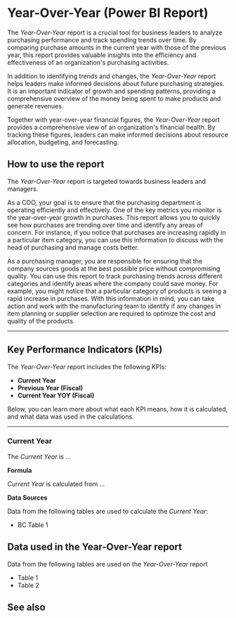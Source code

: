 # Year-Over-Year (Power BI Report)

The *Year-Over-Year* report is a crucial tool for business leaders to analyze purchasing performance and track spending trends over time. By comparing purchase amounts in the current year with those of the previous year, this report provides valuable insights into the efficiency and effectiveness of an organization's purchasing activities.

In addition to identifying trends and changes, the *Year-Over-Year* report helps leaders make informed decisions about future purchasing strategies. It is an important indicator of growth and spending patterns, providing a comprehensive overview of the money being spent to make products and generate revenues.

Together with year-over-year financial figures, the *Year-Over-Year* report provides a comprehensive view of an organization's financial health. By tracking these figures, leaders can make informed decisions about resource allocation, budgeting, and forecasting.

## How to use the report

The *Year-Over-Year* report is targeted towards business leaders and managers.

As a COO, your goal is to ensure that the purchasing department is operating efficiently and effectively. One of the key metrics you monitor is the year-over-year growth in purchases. This report allows you to quickly see how purchases are trending over time and identify any areas of concern. For instance, if you notice that purchases are increasing rapidly in a particular item category, you can use this information to discuss with the head of purchasing and manage costs better.

As a purchasing manager, you are responsible for ensuring that the company sources goods at the best possible price without compromising quality. You can use this report to track purchasing trends across different categories and identify areas where the company could save money. For example, you might notice that a particular category of products is seeing a rapid increase in purchases. With this information in mind, you can take action and work with the manufacturing team to identify if any changes in item planning or supplier selection are required to optimize the cost and quality of the products.

---

## Key Performance Indicators (KPIs)

The _Year-Over-Year_ report includes the following KPIs:

- **Current Year**
- **Previous Year (Fiscal)**
- **Current Year YOY (Fiscal)**

Below, you can learn more about what each KPI means, how it is calculated, and what data was used in the calculations.

---
### Current Year

The *Current Year* is ...

**Formula**  

*Current Year* is calculated from ...

**Data Sources**

Data from the following tables are used to calculate the *Current Year*:
- BC Table 1


## Data used in the Year-Over-Year report

Data from the following tables are used on the *Year-Over-Year* report
- Table 1
- Table 2


## See also
